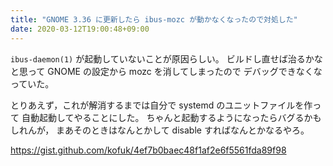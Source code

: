 ```yaml
---
title: "GNOME 3.36 に更新したら ibus-mozc が動かなくなったので対処した"
date: 2020-03-12T19:00:48+09:00
---
```


`ibus-daemon(1)` が起動していないことが原因らしい。
ビルドし直せば治るかなと思って GNOME の設定から mozc を消してしまったので
デバッグできなくなっていた。

とりあえず，これが解消するまでは自分で systemd のユニットファイルを作って
自動起動してやることにした。
ちゃんと起動するようになったらバグるかもしれんが，
まあそのときはなんとかして disable すればなんとかなるやろ。

https://gist.github.com/kofuk/4ef7b0baec48f1af2e6f5561fda89f98
